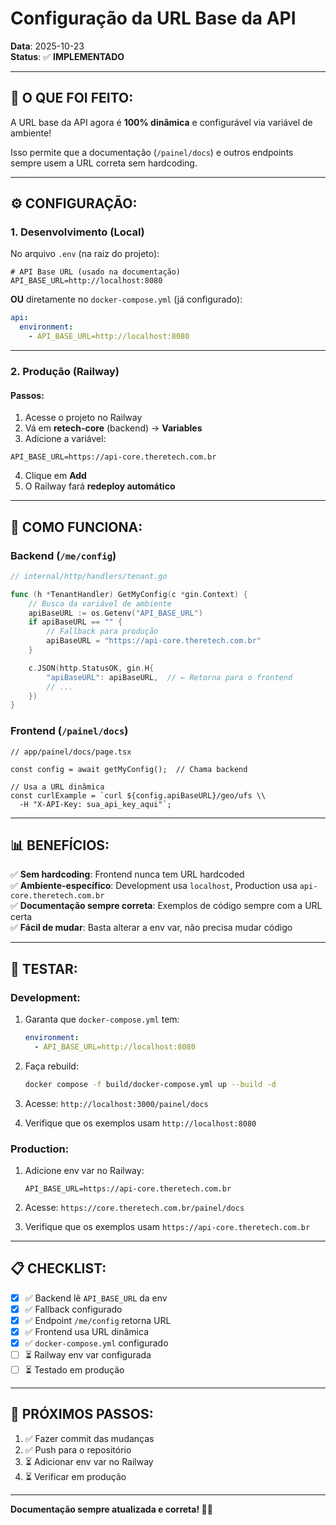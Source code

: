 # Configuração da URL Base da API

**Data**: 2025-10-23  
**Status**: ✅ **IMPLEMENTADO**

---

## 🎯 **O QUE FOI FEITO:**

A URL base da API agora é **100% dinâmica** e configurável via variável de ambiente!

Isso permite que a documentação (`/painel/docs`) e outros endpoints sempre usem a URL correta sem hardcoding.

---

## ⚙️ **CONFIGURAÇÃO:**

### **1. Desenvolvimento (Local)**

No arquivo `.env` (na raiz do projeto):

```env
# API Base URL (usado na documentação)
API_BASE_URL=http://localhost:8080
```

**OU** diretamente no `docker-compose.yml` (já configurado):

```yaml
api:
  environment:
    - API_BASE_URL=http://localhost:8080
```

---

### **2. Produção (Railway)**

#### **Passos:**

1. Acesse o projeto no Railway
2. Vá em **retech-core** (backend) → **Variables**
3. Adicione a variável:

```
API_BASE_URL=https://api-core.theretech.com.br
```

4. Clique em **Add**
5. O Railway fará **redeploy automático**

---

## 🔄 **COMO FUNCIONA:**

### **Backend (`/me/config`)**

```go
// internal/http/handlers/tenant.go

func (h *TenantHandler) GetMyConfig(c *gin.Context) {
    // Busca da variável de ambiente
    apiBaseURL := os.Getenv("API_BASE_URL")
    if apiBaseURL == "" {
        // Fallback para produção
        apiBaseURL = "https://api-core.theretech.com.br"
    }

    c.JSON(http.StatusOK, gin.H{
        "apiBaseURL": apiBaseURL,  // ← Retorna para o frontend
        // ...
    })
}
```

### **Frontend (`/painel/docs`)**

```tsx
// app/painel/docs/page.tsx

const config = await getMyConfig();  // Chama backend

// Usa a URL dinâmica
const curlExample = `curl ${config.apiBaseURL}/geo/ufs \\
  -H "X-API-Key: sua_api_key_aqui"`;
```

---

## 📊 **BENEFÍCIOS:**

✅ **Sem hardcoding**: Frontend nunca tem URL hardcoded  
✅ **Ambiente-específico**: Development usa `localhost`, Production usa `api-core.theretech.com.br`  
✅ **Documentação sempre correta**: Exemplos de código sempre com a URL certa  
✅ **Fácil de mudar**: Basta alterar a env var, não precisa mudar código  

---

## 🧪 **TESTAR:**

### **Development:**

1. Garanta que `docker-compose.yml` tem:
   ```yaml
   environment:
     - API_BASE_URL=http://localhost:8080
   ```

2. Faça rebuild:
   ```bash
   docker compose -f build/docker-compose.yml up --build -d
   ```

3. Acesse: `http://localhost:3000/painel/docs`

4. Verifique que os exemplos usam `http://localhost:8080`

### **Production:**

1. Adicione env var no Railway:
   ```
   API_BASE_URL=https://api-core.theretech.com.br
   ```

2. Acesse: `https://core.theretech.com.br/painel/docs`

3. Verifique que os exemplos usam `https://api-core.theretech.com.br`

---

## 📋 **CHECKLIST:**

- [x] ✅ Backend lê `API_BASE_URL` da env
- [x] ✅ Fallback configurado
- [x] ✅ Endpoint `/me/config` retorna URL
- [x] ✅ Frontend usa URL dinâmica
- [x] ✅ `docker-compose.yml` configurado
- [ ] ⏳ Railway env var configurada
- [ ] ⏳ Testado em produção

---

## 🚀 **PRÓXIMOS PASSOS:**

1. ✅ Fazer commit das mudanças
2. ✅ Push para o repositório
3. ⏳ Adicionar env var no Railway
4. ⏳ Verificar em produção

---

**Documentação sempre atualizada e correta! 🎯✨**

